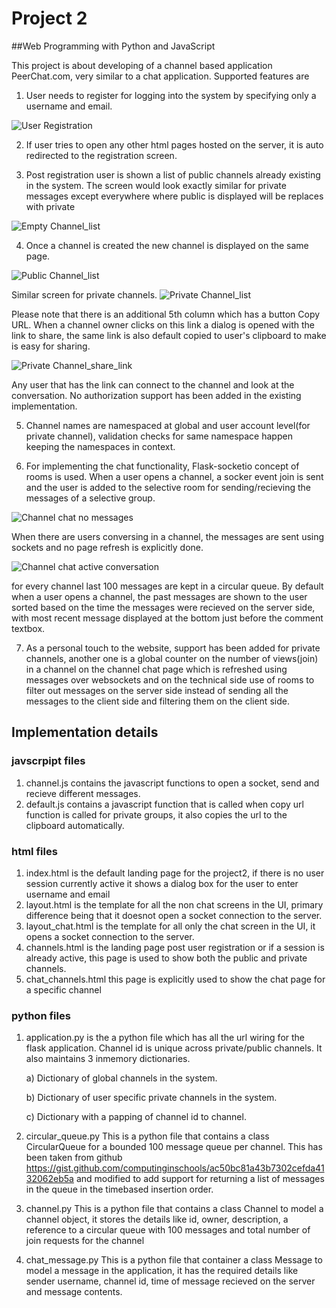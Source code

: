 # Project 2

##Web Programming with Python and JavaScript

This project is about developing of a channel based application PeerChat.com, very similar to a chat application. Supported features are
1) User needs to register for logging into the system by specifying only a username and email.

![User Registration](./submission_images/user_registration.png)

2) If user tries to open any other html pages hosted on the server, it is auto redirected to the registration screen.

3) Post registration user is shown a list of public channels already existing in the system. The screen would look exactly similar for private messages except everywhere where public is displayed will be replaces with private

![Empty Channel_list](./submission_images/empty_channel_list.png)

4) Once a channel is created the new channel is displayed on the same page.

![Public Channel_list](./submission_images/non-empty-channel-list.png)

Similar screen for private channels.
![Private Channel_list](./submission_images/non-empty-private-channel-list.png)

Please note that there is an additional 5th column which has a button Copy URL. When a channel owner clicks on this link a dialog is opened with the link to share, the same link is also default copied to user's clipboard to make is easy for sharing.

![Private Channel_share_link](./submission_images/private-channel-sharing-image.png)

Any user that has the link can connect to the channel and look at the conversation. No authorization support has been added in the existing implementation. 

5) Channel names are namespaced at global and user account level(for private channel), validation checks for same namespace happen keeping the namespaces in context.

6) For implementing the chat functionality, Flask-socketio concept of rooms is used. When a user opens a channel, a socker event join is sent and the user is added to the selective room for sending/recieving the messages of a selective group.

![Channel chat no messages](./submission_images/channel-nomessages.png)

When there are users conversing in a channel, the messages are sent using sockets and no page refresh is explicitly done.

![Channel chat active conversation](./submission_images/channel-conversation.png)

for every channel last 100 messages are kept in a circular queue. By default when a user opens a channel, the past messages are shown to the user sorted based on the time the messages were recieved on the server side, with most recent message displayed at the bottom just before the comment textbox.

7) As a personal touch to the website, support has been added for private channels, another one is a global counter on the number of views(join) in a channel on the channel chat page which is refreshed using messages over websockets and on the technical side use of rooms to filter out messages on the server side instead of sending all the messages to the client side and filtering them on the client side.

## Implementation details

### javscrpipt files

1) channel.js contains the javascript functions to open a socket, send and recieve different messages.
2) default.js contains a javascript function that is called when copy url function is called for private groups, it also copies the url to the clipboard automatically.

### html files

1) index.html is the default landing page for the project2, if there is no user session currently active it shows a dialog box for the user to enter username and email
2) layout.html is the template for all the non chat screens in the UI, primary difference being that it doesnot open a socket connection to the server.
3) layout_chat.html is the template for all only the chat screen in the UI, it opens a socket connection to the server.
4) channels.html is the landing page post user registration or if a session is already active, this page is used to show both the public and private channels.
5) chat_channels.html this page is explicitly used to show the chat page for a specific channel

### python files
 
1) application.py is the a python file which has all the url wiring for the flask application. Channel id is unique across private/public channels. It also maintains 3 inmemory dictionaries.

    a) Dictionary of global channels in the system.
    
    b) Dictionary of user specific private channels in the system.
    
    c) Dictionary with a papping of channel id to channel.
2) circular_queue.py This is a python file that contains a class CircularQueue for a bounded 100 message queue per channel. This has been taken from github https://gist.github.com/computinginschools/ac50bc81a43b7302cefda4132062eb5a and modified to add support for returning a list of messages in the queue in the timebased insertion order.
3) channel.py This is a python file that contains a class Channel to model a channel object, it stores the details like id, owner, description, a reference to a circular queue with 100 messages and total number of join requests for the channel
4) chat_message.py This is a python file that container a class Message to model a message in the application, it has the required details like sender username, channel id, time of message recieved on the server and message contents.


